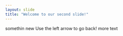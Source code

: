```yaml
---
layout: slide
title: "Welcome to our second slide!"
---
```

somethin new
Use the left arrow to go back!
more text
